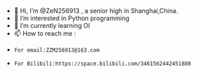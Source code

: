 - 👋 Hi, I’m @ZeN256913 , a senior high in Shanghai,China.
- 👀 I’m interested in Python programming
- 🌱 I’m currently learning OI
- 📫 How to reach me :
-     For email:ZZM256913@163.com
-     For Bilibili:https://space.bilibili.com/3461562442451888

<!---
ZeN256913/ZeN256913 is a ✨ special ✨ repository because its `README.md` (this file) appears on your GitHub profile.
You can click the Preview link to take a look at your changes.
--->
